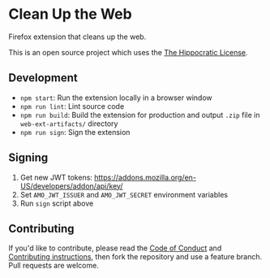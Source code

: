 # Clean Up the Web

Firefox extension that cleans up the web.

This is an open source project which uses the [The Hippocratic License][license].

## Development

- `npm start`: Run the extension locally in a browser window
- `npm run lint`: Lint source code
- `npm run build`: Build the extension for production and output `.zip` file in `web-ext-artifacts/` directory
- `npm run sign`: Sign the extension

## Signing

1. Get new JWT tokens: https://addons.mozilla.org/en-US/developers/addon/api/key/
2. Set `AMO_JWT_ISSUER` and `AMO_JWT_SECRET` environment variables
3. Run `sign` script above

## Contributing

If you'd like to contribute, please read the [Code of Conduct][code-of-conduct] and [Contributing instructions][contributing], then fork the repository and use a feature branch. Pull requests are welcome.

[license]: https://firstdonoharm.dev/
[code-of-conduct]: CODE_OF_CONDUCT.md
[contributing]: CONTRIBUTING.md
